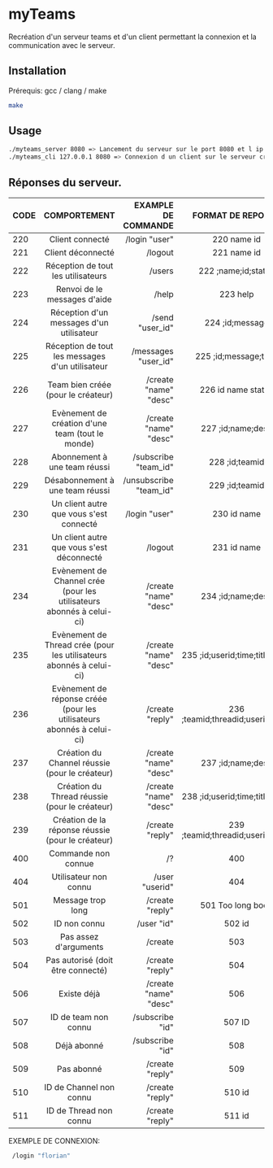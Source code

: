 #  myTeams

Recréation d'un serveur teams et d'un client permettant la connexion et la communication avec le serveur.

## Installation

Prérequis:  gcc / clang / make
```bash
make
```

## Usage

```bash
./myteams_server 8080 => Lancement du serveur sur le port 8080 et l ip localhost("127.0.0.1")
./myteams_cli 127.0.0.1 8080 => Connexion d un client sur le serveur crée sur le port 8080 et sur l ip "127.0.0.1"
```

## Réponses du serveur.

| CODE| COMPORTEMENT | EXAMPLE DE COMMANDE |FORMAT DE REPONSE | STATUS | CONNEXION NECESSAIRE | 
| :------------ |:---------------:| -----:|:----------:|-----:|-----:|
| 220    | Client connecté | /login "user"|220 name id| OK| NON|
| 221      |Client déconnecté |   /logout |221  name id | OK| OUI|
| 222 | Réception de tout les utilisateurs | /users | 222 ;name;id;status | OK| OUI|
| 223    | Renvoi de le messages d'aide | /help |223 help | OK| OUI|
| 224      | Réception d'un messages d'un utilisateur       |  /send "user_id"|224 ;id;message | OK| NON|
| 225 | Réception de tout les messages d'un utilisateur       | /messages "user_id"|225 ;id;message;time | OK| OUI|
| 226    | Team bien créée (pour le créateur) | /create "name" "desc"| 226 id name status | OK| OUI|
| 227      | Evènement de création d'une team (tout le monde)        |/create "name" "desc"|227 ;id;name;desc | OK| OUI|
| 228 | Abonnement à une team réussi|/subscribe "team_id"|228 ;id;teamid | OK| OUI|
| 229    | Désabonnement à une team réussi |/unsubscribe "team_id"| 229 ;id;teamid | OK| OUI|
| 230      | Un client autre que vous s'est connecté       | /login "user"| 230 id name | OK| OUI|
| 231 | Un client autre que vous s'est déconnecté        |  /logout |231 id name | OK| OUI|
| 234    |Evènement de Channel crée (pour les utilisateurs abonnés à celui-ci) | /create "name" "desc"| 234 ;id;name;desc | OK| OUI|
| 235      | Evènement de Thread crée (pour les utilisateurs abonnés à celui-ci) | /create "name" "desc"|235 ;id;userid;time;title;body |OK| OUI|
| 236 | Evènement de réponse créée (pour les utilisateurs abonnés à celui-ci) | /create "reply"|236 ;teamid;threadid;userid;body | OK| OUI|
| 237    | Création du Channel réussie (pour le créateur)| /create "name" "desc" |237 ;id;name;desc | KO| OUI|
| 238      | Création du Thread réussie (pour le créateur)|/create "name" "desc"|238 ;id;userid;time;title;body | KO| OUI|
| 239 | Création de la réponse réussie (pour le créateur) | /create "reply"|239 ;teamid;threadid;userid;body | KO| OUI|
| 400| Commande non connue | /?| 400 | KO| NON|
| 404 | Utilisateur non connu | /user "userid"|404| KO| OUI|
| 501 | Message trop long | /create "reply"| 501 Too long body | KO| NON|
| 502 | ID non connu | /user "id"| 502 id| KO| OUI|
| 503 | Pas assez d'arguments | /create| 503 | KO| OUI|
| 504 | Pas autorisé (doit être connecté) | /create "reply"| 504 | KO| NON|
| 506 | Existe déjà | /create "name" "desc"| 506 | KO| OUI|
| 507 | ID de team non connu | /subscribe "id"| 507 ID | KO| OUI|
| 508| Déjà abonné | /subscribe "id"| 508 | KO| OUI|
| 509 | Pas abonné | /create "reply"| 509 | KO| OUI|
| 510 | ID de Channel non connu | /create "reply"| 510 id | KO| OUI|
| 511 | ID de Thread non connu | /create "reply"| 511 id | KO| OUI|

EXEMPLE DE CONNEXION:

```bash
 /login "florian"
```
